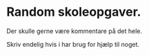 # Random skoleopgaver.
Der skulle gerne være kommentare på det hele.

Skriv endelig hvis i har brug for hjælp til noget.
